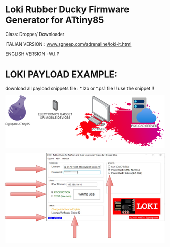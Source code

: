 # Loki Rubber Ducky Firmware Generator for ATtiny85
Class: Dropper/ Downloader

ITALIAN VERSION : www.sgneep.com/adrenaline/loki-it.html

ENGLISH VERSION : W.I.P

# LOKI PAYLOAD EXAMPLE:
download all payload snippets file : *.lzo or *.ps1 file
!! use the snippet !! 

<p align="center">

![LOKI](./LOKI_BANNER.png)

![LOKI](./LOKI_SCR_W.png)

  </p>
